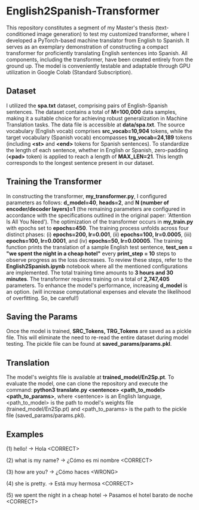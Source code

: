# English2Spanish-Transformer

This repository constitutes a segment of my Master's thesis (text-conditioned image generation) to test my customized transformer, where I developed a PyTorch-based machine translator from English to Spanish. It serves as an exemplary demonstration of constructing a compact transformer for proficiently translating English sentences into Spanish. All components, including the transformer, have been created entirely from the ground up. The model is conveniently testable and adaptable through GPU utilization in Google Colab (Standard Subscription).

## Dataset

I utilized the **spa.txt** dataset, comprising pairs of English-Spanish sentences. The dataset contains a total of **M=100,000** data samples, making it a suitable choice for achieving robust generalization in Machine Translation tasks. The data file is accessible at **data/spa.txt**. The source vocabulary (English vocab) comprises **src_vocab=10,904** tokens, while the target vocabulary (Spanish vocab) encompasses **trg_vocab=24,189** tokens (including **\<st>** and **\<end>** tokens for Spanish sentences). To standardize the length of each sentence, whether in English or Spanish, zero-padding (**\<pad>** token) is applied to reach a length of **MAX_LEN=21**. This length corresponds to the longest sentence present in our dataset.

## Training the Transformer

In constructing the transformer, **my_transformer.py**, I configured parameters as follows: **d_model=40**, **heads=2**, and **N (number of encoder/decoder layers)=1** (the remaining parameters are configured in accordance with the specifications outlined in the original paper: 'Attention Is All You Need'). The optimization of the transformer occurs in **my_train.py** with epochs set to **epochs=450**. The training process unfolds across four distinct phases: (i) **epochs=200, lr=0.001**, (ii) **epochs=100, lr=0.0005**, (iii) **epochs=100, lr=0.0001**, and (iv) **epochs=50, lr=0.00005**. The training function prints the translation of a sample English test sentence, **test_sen = "we spent the night in a cheap hotel"** every **print_step = 10** steps to observe progress as the loss decreases. To review these steps, refer to the **English2Spanish.ipynb** notebook where all the mentioned configurations are implemented. The total training time amounts to **3 hours and 30 minutes**. The transformer requires training on a total of **2,747,405** parameters. To enhance the model's performance, increasing **d_model** is an option. (will increase computational expenses and elevate the likelihood of overfitting. So, be careful!)

## Saving the Params

Once the model is trained, **SRC_Tokens, TRG_Tokens** are saved as a pickle file. This will eliminate the need to re-read the entire dataset during model testing. The pickle file can be found at **saved_params/params.pkl**.

## Translation

The model's weights file is available at **trained_model/En2Sp.pt**. To evaluate the model, one can clone the repository and execute the command: **python3 translate.py \<sentence> \<path_to_model> \<path_to_params>**, where \<sentence> is an English language, \<path_to_model> is the path to model's weights file (trained_model/En2Sp.pt) and \<path_to_params> is the path to the pickle file (saved_params/params.pkl).

## Examples

(1) hello! -> Hola                                \<CORRECT>

(2) what is my name? -> ¿Cómo es mi nombre        \<CORRECT>

(3) how are you? -> ¿Cómo haces                   \<WRONG>

(4) she is pretty. -> Está muy hermosa            \<CORRECT>

(5) we spent the night in a cheap hotel -> Pasamos el hotel barato de noche              \<CORRECT>
